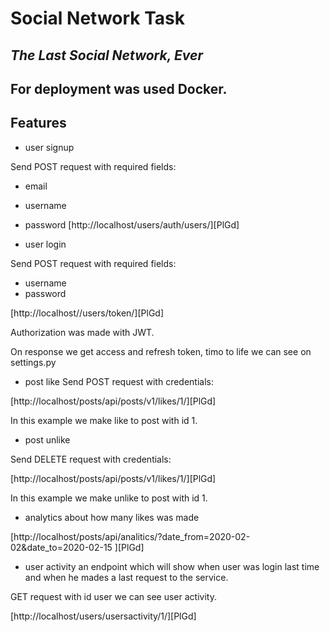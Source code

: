 # Social Network Task

## _The Last Social Network, Ever_

## For deployment was used Docker.

## Features

- user signup

Send POST request with required fields:

 - email
 - username
 - password
[http://localhost/users/auth/users/][PlGd]

- user login

Send POST request with required fields:

 - username
 - password

[http://localhost//users/token/][PlGd]

Authorization was made with JWT.

On response we get access and refresh token, timo to life we can see on settings.py

- post like
Send POST request with credentials:

[http://localhost/posts/api/posts/v1/likes/1/][PlGd]

In this example we make like to post with id 1.

- post unlike

Send DELETE request with credentials:

[http://localhost/posts/api/posts/v1/likes/1/][PlGd]

In this example we make unlike to post with id 1.

- analytics about how many likes was made

[http://localhost/posts/api/analitics/?date_from=2020-02-02&date_to=2020-02-15 ][PlGd]


- user activity an endpoint which will show when user was login last time and when he mades a last request to the service.

GET request with id user we can see user activity.

[http://localhost/users/usersactivity/1/][PlGd]


